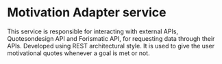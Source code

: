 # Motivation Adapter service

This service is responsible for interacting with external APIs, Quotesondesign API and Forismatic API, for requesting data through their APIs. Developed using REST architectural style. It is used to give the user motivational quotes whenever a goal is met or not.